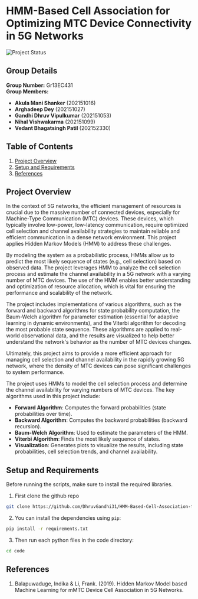 # HMM-Based Cell Association for Optimizing MTC Device Connectivity in 5G Networks

![Project Status](https://img.shields.io/badge/Status-Finished-blue)

## Group Details 
**Group Number:** Gr13EC431  
**Group Members:**
- **Akula Mani Shanker** (202151016)
- **Arghadeep Dey** (202151027)
- **Gandhi Dhruv Vipulkumar** (202151053)
- **Nihal Vishwakarma** (202151099)
- **Vedant Bhagatsingh Patil** (202152330)

## Table of Contents
1. [Project Overview](#project-overview)
2. [Setup and Requirements](#setup-and-requirements)
3. [References](#references)


## Project Overview

In the context of 5G networks, the efficient management of resources is crucial due to the massive number of connected devices, especially for Machine-Type Communication (MTC) devices. These devices, which typically involve low-power, low-latency communication, require optimized cell selection and channel availability strategies to maintain reliable and efficient communication in a dense network environment. This project applies Hidden Markov Models (HMM) to address these challenges.

By modeling the system as a probabilistic process, HMMs allow us to predict the most likely sequence of states (e.g., cell selection) based on observed data. The project leverages HMM to analyze the cell selection process and estimate the channel availability in a 5G network with a varying number of MTC devices. The use of the HMM enables better understanding and optimization of resource allocation, which is vital for ensuring the performance and scalability of the network.

The project includes implementations of various algorithms, such as the forward and backward algorithms for state probability computation, the Baum-Welch algorithm for parameter estimation (essential for adaptive learning in dynamic environments), and the Viterbi algorithm for decoding the most probable state sequence. These algorithms are applied to real-world observational data, and the results are visualized to help better understand the network's behavior as the number of MTC devices changes.

Ultimately, this project aims to provide a more efficient approach for managing cell selection and channel availability in the rapidly growing 5G network, where the density of MTC devices can pose significant challenges to system performance.

The project uses HMMs to model the cell selection process and determine the channel availability for varying numbers of MTC devices. The key algorithms used in this project include:

- **Forward Algorithm**: Computes the forward probabilities (state probabilities over time).
- **Backward Algorithm**: Computes the backward probabilities (backward recursion).
- **Baum-Welch Algorithm**: Used to estimate the parameters of the HMM.
- **Viterbi Algorithm**: Finds the most likely sequence of states.
- **Visualization**: Generates plots to visualize the results, including state probabilities, cell selection trends, and channel availability.



## Setup and Requirements

Before running the scripts, make sure to install the required libraries.

1. First clone the github repo

```bash
git clone https://github.com/DhruvGandhi31/HMM-Based-Cell-Association-for-Optimizing-MTC-Device-Connectivity-in-5G-Network.git
```

2. You can install the dependencies using `pip`:

```bash
pip install -r requirements.txt
```

3. Then run each python files in the code directory:

```bash
cd code
```

## References
1. Balapuwaduge, Indika & Li, Frank. (2019). Hidden Markov Model based Machine Learning for mMTC Device Cell Association in 5G Networks. 